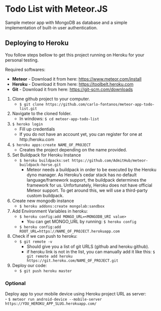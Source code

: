 # Todo List with Meteor.JS
Sample meteor app with MongoDB as database and a simple implementation of built-in user authentication.

## Deploying to Heroku
You follow steps bellow to get this project running on Heroku for your personal testing. 

Required softwares:
- **Meteor** - Download it from here: https://www.meteor.com/install
- **Heroku** - Download it from here: https://toolbelt.heroku.com
- **Git** - Download it from here: https://git-scm.com/downloads
	
1. Clone github project to your computer.
	- `$ git clone https://github.com/carlo-fontanos/meteor-app-todo-list.git`
2. Navigate to the cloned folder.
	- In windows: `$ cd meteor-app-todo-list`
2. `$ heroko login`
	- Fill up credentials
	- If you do not have an account yet, you can register for one at http:/heroku.com
3. `$ heroku apps:create NAME_OF_PROJECT`
	- Creates the project depending on the name provided.
4. Set Buildpack for Heroku Instance
	- `$ heroku buildpacks:set https://github.com/AdmitHub/meteor-buildpack-horse.git`
		- Meteor needs a buildpack in order to be executed by the Heroku dyno manager. As Heroku’s cedar stack has no default language/framework support, the buildpack determines the framework for us. Unfortunately, Heroku does not have official Meteor support. To get around this, we will use a third-party custom buildpack.
5. Create new mongodb instance
	- `$ heroku addons:create mongolab:sandbox`
6. Add Environment Variables in heroku:
	- `$ heroku config:add MONGO_URL=<MONGODB_URI value>`
		- You can get MONGO_URL by running: 
			`$ heroku config`
	- `$ heroku config:add ROOT_URL=https://NAME_OF_PROJECT.herokuapp.com`
7. Check if we can push to heroku:
	- `$ git remote -v`
		- Should give you a list of git URLS (github and heroku github).
		- if heroku link is not in the list, you can manually add it like this:
			`$ git remote add heroku https://git.heroku.com/NAME_OF_PROJECT.git`
8. Deploy our code:
	- `$ git push heroku master`

### Optional
Deploy app to your mobile device using Heroku project URL as server:  
	- `$ meteor run android-device --mobile-server https://YOU_HEROKU_APP_SLUG.herokuapp.com/`